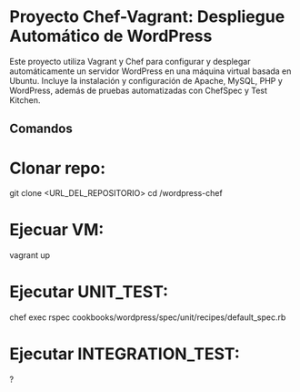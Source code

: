 # **Proyecto Chef-Vagrant: Despliegue Automático de WordPress**

Este proyecto utiliza Vagrant y Chef para configurar y desplegar automáticamente un servidor WordPress en una máquina virtual basada en Ubuntu. Incluye la instalación y configuración de Apache, MySQL, PHP y WordPress, además de pruebas automatizadas con ChefSpec y Test Kitchen.

## **Comandos**

# Clonar repo:

git clone <URL_DEL_REPOSITORIO>
cd /wordpress-chef 

# Ejecuar VM: 

vagrant up

# Ejecutar UNIT_TEST: 

chef exec rspec cookbooks/wordpress/spec/unit/recipes/default_spec.rb

# Ejecutar INTEGRATION_TEST: 

?